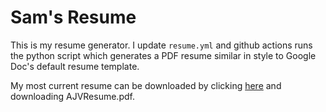 # Sam's Resume

This is my resume generator.  I update `resume.yml` and github actions runs the python script which generates a PDF resume similar in style to Google Doc's default resume template.

My most current resume can be downloaded by clicking [here](https://github.com/aviolette/resume/releases/latest) and downloading AJVResume.pdf.
